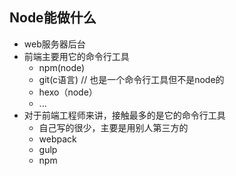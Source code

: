## Node能做什么

- web服务器后台
- 前端主要用它的命令行工具
  - npm(node)
  - git(c语言) // 也是一个命令行工具但不是node的
  - hexo（node）
  - ...
- 对于前端工程师来讲，接触最多的是它的命令行工具
  - 自己写的很少，主要是用别人第三方的
  - webpack
  - gulp
  - npm